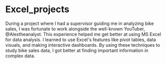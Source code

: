 # Excel_projects
During a project where I had a supervisor guiding me in analyzing bike sales, I was fortunate to work alongside the well-known YouTuber, @Alextheanalyst. This experience helped me get better at using MS Excel for data analysis. I learned to use Excel's features like pivot tables, data visuals, and making interactive dashboards. By using these techniques to study bike sales data, I got better at finding important information in complex data.
